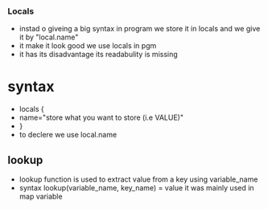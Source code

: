 ### Locals
* instad o giveing a big syntax in program we store it in locals and we give it by "local.name"
* it make it look good we use locals in pgm 
* it has its disadvantage its readabulity is missing
# syntax
* locals {
*   name="store what you want to store (i.e VALUE)"
* }
* to declere we use local.name
## lookup
* lookup function is used to extract value from a key using variable_name
* syntax lookup(variable_name, key_name) = value it was mainly used in map variable
